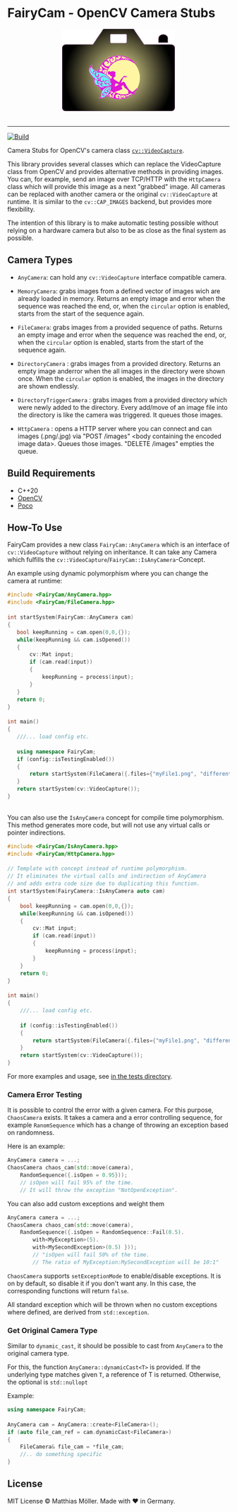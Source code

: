 # FairyCam - OpenCV Camera Stubs

<div align="center">
  <img src="./assets/logo_256.png">
</div>
<br>

-----------------------

[![Build](https://github.com/TinyTinni/FairyCam/actions/workflows/build.yml/badge.svg)](https://github.com/TinyTinni/FairyCam/actions/workflows/build.yml)  

Camera Stubs for OpenCV's camera class [`cv::VideoCapture`](https://docs.opencv.org/4.9.0/d8/dfe/classcv_1_1VideoCapture.html).

This library provides several classes which can replace the VideoCapture class from OpenCV and provides alternative methods in providing images. You can, for example, send an image over TCP/HTTP with the `HttpCamera` class which will provide this image as a next "grabbed" image. All cameras can be replaced with another camera or the original `cv::VideoCapture` at runtime. It is similar to the `cv::CAP_IMAGES` backend, but provides more flexibility.

The intention of this library is to make automatic testing possible without relying on a hardware camera but also to be as close as the final system as possible.

## Camera Types

- `AnyCamera`: can hold any `cv::VideoCapture` interface compatible camera.

- `MemoryCamera`: grabs images from a defined vector of images wich are already loaded in memory. Returns an empty image and error when the sequence was reached the end, or, when the `circular` option is enabled, starts from the start of the sequence again.

- `FileCamera`: grabs images from a provided sequence of paths. Returns an empty image and error when the sequence was reached the end, or, when the `circular` option is enabled, starts from the start of the sequence again.

- `DirectoryCamera` : grabs images from a provided directory. Returns an empty image anderror when the all images in the directory were shown once. When the `circular` option is enabled, the images in the directory are shown endlessly.

- `DirectoryTriggerCamera` : grabs images from a provided directory which were newly added to the directory. Every add/move of an image file into the directory is like the camera was triggered. It queues those images.

- `HttpCamera` : opens a HTTP server where you can connect and can images (.png/.jpg) via "POST /images" \<body containing the encoded image data\>. Queues those images. "DELETE /images" empties the queue.

## Build Requirements

- C++20
- [OpenCV](https://opencv.org/)
- [Poco](https://pocoproject.org/)

## How-To Use

FairyCam provides a new class `FairyCam::AnyCamera` which is an interface of `cv::VideoCapture` without relying on inheritance. It
 can take any Camera which fulfills the `cv::VideoCapture`/`FairyCam::IsAnyCamera`-Concept.

An example using dynamic polymorphism where you can change the camera at runtime:
 ```cpp
#include <FairyCam/AnyCamera.hpp>
#include <FairyCam/FileCamera.hpp>

int startSystem(FairyCam::AnyCamera cam)
{
    bool keepRunning = cam.open(0,0,{});
    while(keepRunning && cam.isOpened())
    {
        cv::Mat input;
        if (cam.read(input))
        {
            keepRunning = process(input);
        }
    }
    return 0;
}

int main()
{
    ///... load config etc.
    
    using namespace FairyCam;
    if (config::isTestingEnabled())
    {
        return startSystem(FileCamera({.files={"myFile1.png", "differentFile.jpg"}));
    }
    return startSystem(cv::VideoCapture());
}



 ```

 You can also use the `IsAnyCamera` concept for compile time polymorphism. This method generates more code, but will not use any virtual calls or pointer indirections.

```cpp
#include <FairyCam/IsAnyCamera.hpp>
#include <FairyCam/HttpCamera.hpp>

// Template with concept instead of runtime polymorphism.
// It eliminates the virtual calls and indirection of AnyCamera
// and adds extra code size due to duplicating this function.
int startSystem(FairyCamera::IsAnyCamera auto cam)
{
    bool keepRunning = cam.open(0,0,{});
    while(keepRunning && cam.isOpened())
    {
        cv::Mat input;
        if (cam.read(input))
        {
            keepRunning = process(input);
        }
    }
    return 0;
}

int main()
{
    ///... load config etc.
    
    if (config::isTestingEnabled())
    {
        return startSystem(FileCamera({.files={"myFile1.png", "differentFile.jpg"}));
    }
    return startSystem(cv::VideoCapture());
}

```


 For more examples and usage, see [in the tests directory](./tests).

### Camera Error Testing

It is possible to control the error with a given camera. For this purpose, `ChaosCamera` exists. It takes a camera and a error controlling sequence, for example `RanomSequence` which has a change of throwing an exception based on randomness.

Here is an example:
```cpp
AnyCamera camera = ...;
ChaosCamera chaos_cam(std::move(camera), 
    RandomSequence({.isOpen = 0.95})); 
    // isOpen will fail 95% of the time. 
    // It will throw the exception "NotOpenException".
```

You can also add custom exceptions and weight them
```cpp
AnyCamera camera = ...;
ChaosCamera chaos_cam(std::move(camera), 
    RandomSequence({.isOpen = RandomSequence::Fail(0.5).
        with<MyException>(5).
        with<MySecondException>(0.5) })); 
        // "isOpen will fail 50% of the time.
        // The ratio of MyException:MySecondException will be 10:1"
```

`ChaosCamera` supports `setExceptionMode` to enable/disable exceptions. It is on by default, so disable it if you don't want any. In this case, the corresponding functions will return `false`.

All standard exception which will be thrown when no custom exceptions where defined, are derived from `std::exception`.


### Get Original Camera Type

Similar to `dynamic_cast`, it should be possible to cast from `AnyCamera` to the original camera type.

For this, the function `AnyCamera::dynamicCast<T>` is provided. If the underlying type matches given `T`, a reference of T is returned. Otherwise, the optional is `std::nullopt`

Example: 
```cpp
using namespace FairyCam;

AnyCamera cam = AnyCamera::create<FileCamera>();
if (auto file_cam_ref = cam.dynamicCast<FileCamera>)
{
    FileCamera& file_cam = *file_cam;
    //.. do something specific
}
```

## License

MIT License © Matthias Möller. Made with ♥ in Germany.
